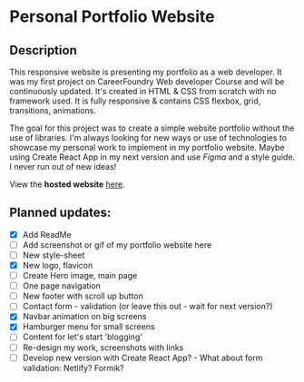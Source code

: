 # Personal Portfolio Website

## Description
This responsive website is presenting my portfolio as a web developer. It was my first project on CareerFoundry Web developer Course and will be continuously updated. It's created in HTML & CSS from scratch with no framework used. It is fully responsive & contains CSS flexbox, grid, transitions, animations.

The goal for this project was to create a simple website portfolio without the use of libraries. I'm always looking for new ways or use of technologies to showcase my personal work to implement in my portfolio website. Maybe using Create React App in my next version and use _Figma_ and a style guide. I never run out of new ideas! 

View the **hosted website** [here](https://lillapulay.dev/).

## Planned updates:
- [x] Add ReadMe
- [ ] Add screenshot or gif of my portfolio website here
- [ ] New style-sheet
- [x] New logo, flavicon 
- [ ] Create Hero image, main page
- [ ] One page navigation
- [ ] New footer with scroll up button
- [ ] Contact form - validation (or leave this out - wait for next version?)
- [x] Navbar animation on big screens
- [x] Hamburger menu for small screens
- [ ] Content for let's start 'blogging'
- [ ] Re-design my work, screenshots with links
- [ ] Develop new version with Create React App?
      - What about form validation: Netlify? Formik?
